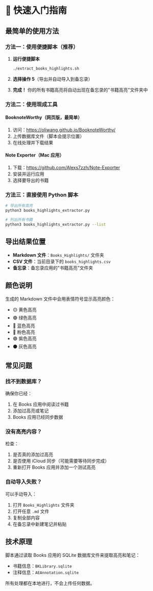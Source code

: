 # 🚀 快速入门指南

## 最简单的使用方法

### 方法一：使用便捷脚本（推荐）

1. **运行便捷脚本**
   ```bash
   ./extract_books_highlights.sh
   ```

2. **选择操作 5**（导出并自动导入到备忘录）

3. **完成！** 你的所有书籍高亮将自动出现在备忘录的"书籍高亮"文件夹中

### 方法二：使用现成工具

#### BooknoteWorthy（网页版，最简单）
1. 访问：https://oliwang.github.io/BooknoteWorthy/
2. 上传数据库文件（脚本会提示位置）
3. 在线处理并下载结果

#### Note Exporter（Mac 应用）
1. 下载：https://github.com/Alexs7zzh/Note-Exporter
2. 安装并运行应用
3. 选择要导出的书籍

### 方法三：直接使用 Python 脚本

```bash
# 导出所有高亮
python3 books_highlights_extractor.py

# 列出所有书籍
python3 books_highlights_extractor.py --list
```

## 导出结果位置

- **Markdown 文件**：`Books_Highlights/` 文件夹
- **CSV 文件**：当前目录下的 `books_highlights.csv`
- **备忘录**：备忘录应用的"书籍高亮"文件夹

## 颜色说明

生成的 Markdown 文件中会用表情符号显示高亮颜色：
- 🟡 黄色高亮
- 🟢 绿色高亮
- 🔵 蓝色高亮
- 🩷 粉色高亮
- 🟣 紫色高亮
- ⚫ 灰色高亮

## 常见问题

### 找不到数据库？
确保你已经：
1. 在 Books 应用中阅读过书籍
2. 添加过高亮或笔记
3. Books 应用已经同步数据

### 没有高亮内容？
检查：
1. 是否真的添加过高亮
2. 是否使用 iCloud 同步（可能需要等待同步完成）
3. 重新打开 Books 应用并添加一个测试高亮

### 自动导入失败？
可以手动导入：
1. 打开 `Books_Highlights` 文件夹
2. 打开任意 `.md` 文件
3. 复制全部内容
4. 在备忘录中新建笔记并粘贴

## 技术原理

脚本通过读取 Books 应用的 SQLite 数据库文件来提取高亮和笔记：
- 书籍信息：`BKLibrary.sqlite`
- 注释信息：`AEAnnotation.sqlite`

所有处理都在本地进行，不会上传任何数据。 